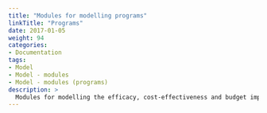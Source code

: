 ```yaml
---
title: "Modules for modelling programs"
linkTitle: "Programs"
date: 2017-01-05
weight: 94
categories: 
- Documentation
tags: 
- Model
- Model - modules
- Model - modules (programs)
description: >
  Modules for modelling the efficacy, cost-effectiveness and budget impact of youth mental health programs (e.g. interventions for prevention, treatment and wellbeing) are collectively referred to as the "On Target" sub-model.  There are currently two development releases of On Target [module libraries for modelling programs](/docs/tutorials/finding/libraries/) but both are highly preliminary. Resources (including tutorials) relating to these module libaries is tagged with ["model-modules-programs"](/tags/model-modules-programs/). 
---
```



